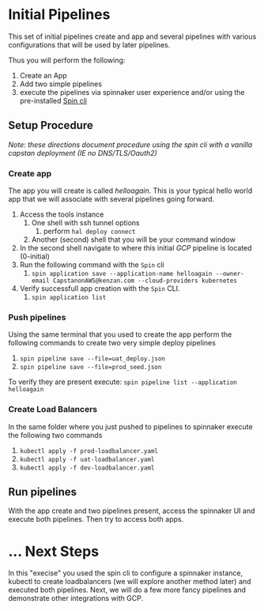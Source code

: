 # Initial Pipelines

This set of initial pipelines create and app and several pipelines with various configurations that will be used by later pipelines. 

Thus you will perform the following:
1. Create an App
2. Add two simple pipelines
3. execute the pipelines via spinnaker user experience and/or using the pre-installed [Spin cli](https://github.com/spinnaker/spin)  

## Setup Procedure

*Note: these directions document procedure using the spin cli with a vanilla capstan deployment (IE no DNS/TLS/Oauth2)*

### Create app

The app you will create is called *helloagain*. This is your typical hello world app that we will associate with several pipelines going forward.

1. Access the tools instance 
   1. One shell with ssh tunnel options
      1. perform `hal deploy connect`
   1. Another (second) shell that you will be your command window
1. In the second shell navigate to where this initial *GCP* pipeline is located (0-initial)
1. Run the following command with the `Spin` cli
   1. `spin application save --application-name helloagain --owner-email CapstanonAWS@kenzan.com --cloud-providers kubernetes`
1. Verify successfull app creation with the `Spin` CLI.
   1. `spin application list`

### Push pipelines

Using the same terminal that you used to create the app perform the following commands to create two very simple deploy pipelines


1. `spin pipeline save --file=uat_deploy.json`
1. `spin pipeline save --file=prod_seed.json`


To verify they are present execute:
`spin pipeline list --application helloagain`

### Create Load Balancers

In the same folder where you just pushed to pipelines to spinnaker execute the following two commands

1. `kubectl apply -f prod-loadbalancer.yaml` 
1. `kubectl apply -f uat-loadbalancer.yaml`
1. `kubectl apply -f dev-loadbalancer.yaml`


## Run pipelines

With the app create and two pipelines present, access the spinnaker UI and execute both pipelines. Then try to access both apps. 

# ... Next Steps

In this "execise" you used the spin cli to configure a spinnaker instance, kubectl to create loadbalancers (we will explore another method later) and executed both pipelines. Next, we will do a few more fancy pipelines and demonstrate other integrations with GCP. 

